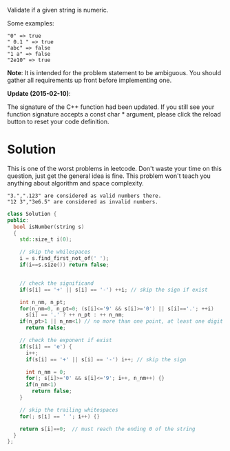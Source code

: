 Validate if a given string is numeric.

Some examples:

```
"0" => true
" 0.1 " => true
"abc" => false
"1 a" => false
"2e10" => true
```

__Note__: It is intended for the problem statement to be ambiguous. You should gather all requirements up front before implementing one.

__Update (2015-02-10)__:

The signature of the C++ function had been updated. If you still see your function signature accepts a const char * argument, please click the reload button  to reset your code definition.

# Solution  

This is one of the worst problems in leetcode. Don't waste your time on this question, just get the general idea is fine.
This problem won't teach you anything about algorithm and space complexity.
  
```  
"3.",".123" are considered as valid numbers there.
"12 3","3e6.5" are considered as invalid numbers. 
```

```cpp  
class Solution {
public:
  bool isNumber(string s)
  {
    std::size_t i(0);

    // skip the whilespaces
    i = s.find_first_not_of(' ');
    if(i==s.size()) return false;


    // check the significand
    if(s[i] == '+' || s[i] == '-') ++i; // skip the sign if exist

    int n_nm, n_pt;
    for(n_nm=0, n_pt=0; (s[i]<='9' && s[i]>='0') || s[i]=='.'; ++i)
      s[i] == '.' ? ++ n_pt : ++ n_nm;
    if(n_pt>1 || n_nm<1) // no more than one point, at least one digit
      return false;

    // check the exponent if exist
    if(s[i] == 'e') {
      i++;
      if(s[i] == '+' || s[i] == '-') i++; // skip the sign

      int n_nm = 0;
      for(; s[i]>='0' && s[i]<='9'; i++, n_nm++) {}
      if(n_nm<1)
        return false;
    }

    // skip the trailing whitespaces
    for(; s[i] == ' '; i++) {}

    return s[i]==0;  // must reach the ending 0 of the string
  }
};
```
